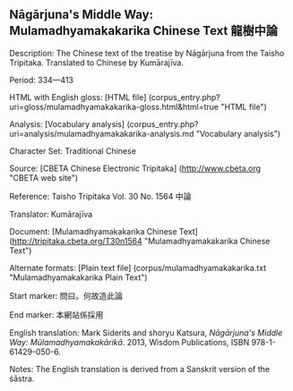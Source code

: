 ## Nāgārjuna's Middle Way: Mulamadhyamakakarika Chinese Text 龍樹中論

Description: The Chinese text of the treatise by Nāgārjuna from the Taisho Tripitaka. Translated to Chinese by Kumārajīva.

Period: 334—413

HTML with English gloss: [HTML file] (corpus_entry.php?uri=gloss/mulamadhyamakakarika-gloss.html&html=true "HTML file")

Analysis: [Vocabulary analysis] (corpus_entry.php?uri=analysis/mulamadhyamakakarika-analysis.md "Vocabulary analysis")

Character Set: Traditional Chinese

Source: [CBETA Chinese Electronic Tripitaka] (http://www.cbeta.org "CBETA web site")

Reference: Taisho Tripitaka Vol. 30 No. 1564 中論

Translator: Kumārajīva

Document: [Mulamadhyamakakarika Chinese Text] (http://tripitaka.cbeta.org/T30n1564 "Mulamadhyamakakarika Chinese Text")

Alternate formats: [Plain text file] (corpus/mulamadhyamakakarika.txt "Mulamadhyamakakarika Plain Text")

Start marker: 問曰。何故造此論

End marker: 本網站係採用

English	translation: Mark Siderits and shoryu Katsura, <i>Nāgārjuna's Middle Way: Mūlamadhyamakakārikā</i>. 
2013, Wisdom Publications, ISBN 978-1-61429-050-6.

Notes: The English translation is derived from a Sanskrit version of the śāstra.

